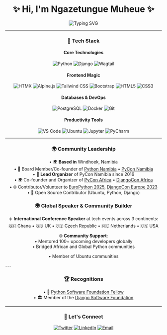 # <div align="center">✨ Hi, I'm Ngazetungue Muheue ✨</div>

<div align="center">
  <img src="https://readme-typing-svg.demolab.com?font=Fira+Code&weight=600&size=22&duration=3000&pause=1000&color=5D3FD3&center=true&width=435&lines=Open+Source+Advocate;Python+%26+Django+Community+Leader;Global+Tech+Speaker;PSF+Fellow+%26+DSF+Member" alt="Typing SVG" />
</div>

---

### <div align="center">🚀 Tech Stack</div>
<div align="center">

#### **Core Technologies**
![Python](https://img.shields.io/badge/Python-3776AB?style=for-the-badge&logo=python&logoColor=white)
![Django](https://img.shields.io/badge/Django-092E20?style=for-the-badge&logo=django&logoColor=white)
![Wagtail](https://img.shields.io/badge/Wagtail-43B1B0?style=for-the-badge&logo=wagtail&logoColor=white)

#### **Frontend Magic**
![HTMX](https://img.shields.io/badge/HTMX-000000?style=for-the-badge&logo=htmx&logoColor=white)
![Alpine.js](https://img.shields.io/badge/Alpine.js-8BC0D0?style=for-the-badge&logo=alpinedotjs&logoColor=black)
![Tailwind CSS](https://img.shields.io/badge/Tailwind_CSS-38B2AC?style=for-the-badge&logo=tailwind-css&logoColor=white)
![Bootstrap](https://img.shields.io/badge/Bootstrap-7952B3?style=for-the-badge&logo=bootstrap&logoColor=white)
![HTML5](https://img.shields.io/badge/HTML5-E34F26?style=for-the-badge&logo=html5&logoColor=white)
![CSS3](https://img.shields.io/badge/CSS3-1572B6?style=for-the-badge&logo=css3&logoColor=white)

#### **Databases & DevOps**
![PostgreSQL](https://img.shields.io/badge/PostgreSQL-316192?style=for-the-badge&logo=postgresql&logoColor=white)
![Docker](https://img.shields.io/badge/Docker-2CA5E0?style=for-the-badge&logo=docker&logoColor=white)
![Git](https://img.shields.io/badge/Git-F05032?style=for-the-badge&logo=git&logoColor=white)

#### **Productivity Tools**
![VS Code](https://img.shields.io/badge/VS_Code-0078D4?style=for-the-badge&logo=visual%20studio%20code&logoColor=white)
![Ubuntu](https://img.shields.io/badge/Ubuntu-E95420?style=for-the-badge&logo=ubuntu&logoColor=white)
![Jupyter](https://img.shields.io/badge/Jupyter-F37626.svg?style=for-the-badge&logo=Jupyter&logoColor=white)
![PyCharm](https://img.shields.io/badge/PyCharm-092E20.svg?style=for-the-badge&logo=PyCharm&logoColor=white)

</div>

---

### <div align="center">🌍 Community Leadership</div>
<div align="center">
  
• 🌍 **Based in** Windhoek, Namibia  
• 🏢 Board Member/Co-founder of [Python Namibia](http://www.pythonnamibia.org/) • [PyCon Namibia](https://na.pycon.org/)  
• 🎉 **Lead Organizer** of PyCon Namibia since 2016  
• 🌍 Co-founder and Organizer of [PyCon Africa](https://africa.pycon.org) • [DjangoCon Africa](https://2025.djangocon.africa/)  
• 🌐 Contributor/Volunteer to [EuroPython 2025](https://ep2025.europython.eu/), [DjangoCon Europe 2023](https://2023.djangocon.eu/)  
• 🐧 Open Source Contributor (Ubuntu, Python, Django)  

</div>

### <div align="center">🌍 Global Speaker & Community Builder</div>
<div align="center">

✈️ **International Conference Speaker** at tech events across 3 continents:  
🇬🇭 Ghana • 🇬🇧 UK • 🇨🇿 Czech Republic • 🇳🇱 Netherlands • 🇺🇸 USA  

🌐 **Community Support**:  
• Mentored 100+ upcoming developers globally  
• Bridged African and Global Python communities

• Member of Ubuntu communities  

</div>
---

### <div align="center">🏆 Recognitions</div>
<div align="center">

• 🌟 [Python Software Foundation Fellow](https://www.python.org/psf/members/#fellows)  
• 🏛️ Member of the [Django Software Foundation](https://www.djangoproject.com/foundation/)  

</div>

---

### <div align="center">📲 Let's Connect</div>
<div align="center">

[![Twitter](https://img.shields.io/badge/Twitter-%231DA1F2.svg?style=for-the-badge&logo=Twitter&logoColor=white)](https://x.com/muheuenga/)
[![LinkedIn](https://img.shields.io/badge/LinkedIn-%230077B5.svg?style=for-the-badge&logo=linkedin&logoColor=white)](https://www.linkedin.com/in/ngazetungue-muheue/)
[![Email](https://img.shields.io/badge/Email-D14836?style=for-the-badge&logo=gmail&logoColor=white)](mailto:your-email@example.com)

</div>
